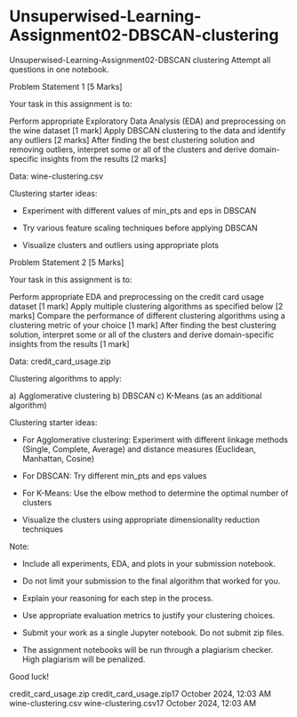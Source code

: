 # Unsuperwised-Learning-Assignment02-DBSCAN-clustering
Unsuperwised-Learning-Assignment02-DBSCAN clustering
Attempt all questions in one notebook.



Problem Statement 1 [5 Marks]


Your task in this assignment is to:



Perform appropriate Exploratory Data Analysis (EDA) and preprocessing on the wine dataset [1 mark]
Apply DBSCAN clustering to the data and identify any outliers [2 marks]
After finding the best clustering solution and removing outliers, interpret some or all of the clusters and derive domain-specific insights from the results [2 marks]


Data: wine-clustering.csv



Clustering starter ideas:

- Experiment with different values of min_pts and eps in DBSCAN

- Try various feature scaling techniques before applying DBSCAN

- Visualize clusters and outliers using appropriate plots



Problem Statement 2 [5 Marks]


Your task in this assignment is to:



Perform appropriate EDA and preprocessing on the credit card usage dataset [1 mark]
Apply multiple clustering algorithms as specified below [2 marks]
Compare the performance of different clustering algorithms using a clustering metric of your choice [1 mark]
After finding the best clustering solution, interpret some or all of the clusters and derive domain-specific insights from the results [1 mark]


Data: credit_card_usage.zip



Clustering algorithms to apply:

a) Agglomerative clustering
b) DBSCAN
c) K-Means (as an additional algorithm)



Clustering starter ideas:

- For Agglomerative clustering: Experiment with different linkage methods (Single, Complete, Average) and distance measures (Euclidean, Manhattan, Cosine)

- For DBSCAN: Try different min_pts and eps values

- For K-Means: Use the elbow method to determine the optimal number of clusters

- Visualize the clusters using appropriate dimensionality reduction techniques



Note:

- Include all experiments, EDA, and plots in your submission notebook.

- Do not limit your submission to the final algorithm that worked for you.

- Explain your reasoning for each step in the process.

- Use appropriate evaluation metrics to justify your clustering choices.

- Submit your work as a single Jupyter notebook. Do not submit zip files.

- The assignment notebooks will be run through a plagiarism checker. High plagiarism will be penalized.



Good luck!

credit_card_usage.zip credit_card_usage.zip17 October 2024, 12:03 AM
wine-clustering.csv wine-clustering.csv17 October 2024, 12:03 AM
